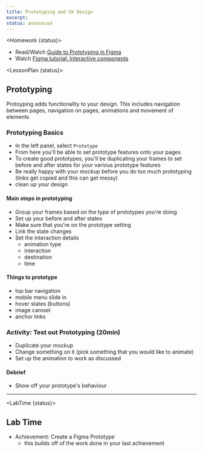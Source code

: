 ```yaml
---
title: Prototyping and UX Design
excerpt:
status: announced
---
```


<script>

	import Homework from "$lib/components/Homework.svelte";
	import LessonPlan from "$lib/components/LessonPlan.svelte";
	import LabTime from "$lib/components/LabTime.svelte";

</script>

<Homework {status}>

- Read/Watch [Guide to Prototyping in Figma](https://help.figma.com/hc/en-us/articles/360040314193-Guide-to-prototyping-in-Figma)
- Watch [Figma tutorial: Interactive components](https://www.youtube.com/watch?v=ReNbXhaL3Xk)
  </Homework>

<LessonPlan {status}>

## Prototyping

Protoyping adds functionality to your design. This includes navigation between pages, navigation on pages, animations and movement of elements

### Prototyping Basics

- In the left panel, select `Prototype`
- From here you'll be able to set prototype features onto your pages
- To create good prototypes, you'll be duplicating your frames to set before and after states for your various prototype features
- Be really happy with your mockup before you do too much prototyping (links get copied and this can get messy)
- clean up your design

#### Main steps in prototyping

- Group your frames based on the type of prototypes you're doing
- Set up your before and after states
- Make sure that you're on the prototype setting
- Link the state changes
- Set the interaction details
  - animation type
  - interaction
  - destination
  - time

#### Things to prototype

- top bar navigation
- mobile menu slide in
- hover states (buttons)
- image carosel
- anchor links

### Activity: Test out Prototyping (20min)

- Duplicate your mockup
- Change something on it (pick something that you would like to animate)
- Set up the animation to work as discussed

#### Debrief

- Show off your prototype's behaviour

---

</LessonPlan>

<LabTime {status}>

## Lab Time

- Achievement: Create a Figma Prototype
  - this builds off of the work done in your last achievement

</LabTime>
